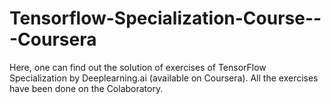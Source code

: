 # Tensorflow-Specialization-Course---Coursera

Here, one can find out the solution of exercises of TensorFlow Specialization by Deeplearning.ai (available on Coursera).
All the exercises have been done on the Colaboratory. 

